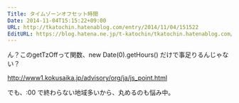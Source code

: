 ```yaml
---
Title: タイムゾーンオフセット時間
Date: 2014-11-04T15:15:22+09:00
URL: http://tkatochin.hatenablog.com/entry/2014/11/04/151522
EditURL: https://blog.hatena.ne.jp/t-katochin/tkatochin.hatenablog.com/atom/entry/8454420450072414754
---
```


ん？このgetTzOffって関数、new Date(0).getHours() だけで事足りるんじゃない？

http://www1.kokusaika.jp/advisory/org/ja/js_point.html

でも、:00 で終わらない地域多いから、丸めるのも悩み中。
